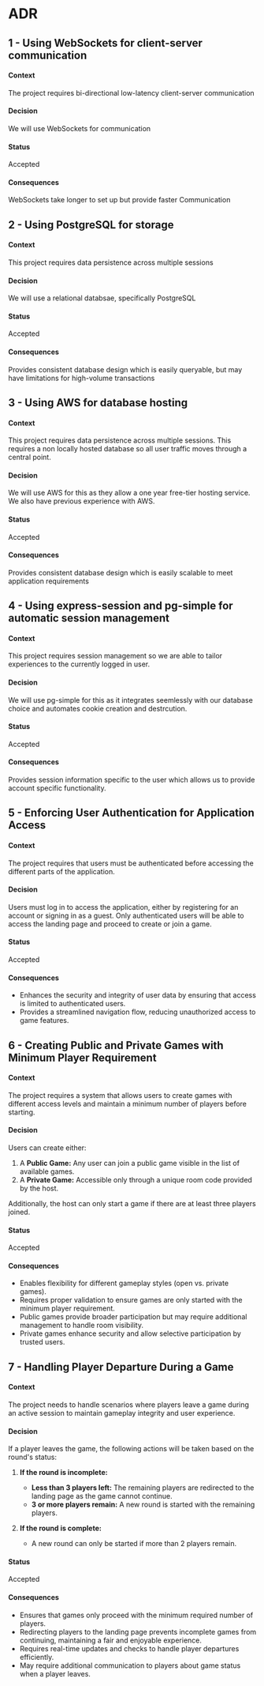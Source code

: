 # ADR

## 1 - Using WebSockets for client-server communication

#### Context

The project requires bi-directional low-latency client-server communication

#### Decision

We will use WebSockets for communication

#### Status

Accepted

#### Consequences

WebSockets take longer to set up but provide faster Communication

## 2 - Using PostgreSQL for storage

#### Context

This project requires data persistence across multiple sessions

#### Decision

We will use a relational databsae, specifically PostgreSQL

#### Status

Accepted

#### Consequences

Provides consistent database design which is easily queryable, but may have limitations for high-volume transactions

## 3 - Using AWS for database hosting

#### Context

This project requires data persistence across multiple sessions. This requires a non locally hosted database so all user traffic moves through a central point.

#### Decision

We will use AWS for this as they allow a one year free-tier hosting service. We also have previous experience with AWS.

#### Status

Accepted

#### Consequences

Provides consistent database design which is easily scalable to meet application requirements

## 4 - Using express-session and pg-simple for automatic session management

#### Context

This project requires session management so we are able to tailor experiences to the currently logged in user.

#### Decision

We will use pg-simple for this as it integrates seemlessly with our database choice and automates cookie creation and destrcution.

#### Status

Accepted

#### Consequences

Provides session information specific to the user which allows us to provide account specific functionality.

## 5 - Enforcing User Authentication for Application Access

#### Context

The project requires that users must be authenticated before accessing the different parts of the application.

#### Decision

Users must log in to access the application, either by registering for an account or signing in as a guest. Only authenticated users will be able to access the landing page and proceed to create or join a game.

#### Status

Accepted

#### Consequences

- Enhances the security and integrity of user data by ensuring that access is limited to authenticated users.
- Provides a streamlined navigation flow, reducing unauthorized access to game features.

## 6 - Creating Public and Private Games with Minimum Player Requirement

#### Context

The project requires a system that allows users to create games with different access levels and maintain a minimum number of players before starting.

#### Decision

Users can create either:

1. A **Public Game:** Any user can join a public game visible in the list of available games.
2. A **Private Game:** Accessible only through a unique room code provided by the host.

Additionally, the host can only start a game if there are at least three players joined.

#### Status

Accepted

#### Consequences

- Enables flexibility for different gameplay styles (open vs. private games).
- Requires proper validation to ensure games are only started with the minimum player requirement.
- Public games provide broader participation but may require additional management to handle room visibility.
- Private games enhance security and allow selective participation by trusted users.

## 7 - Handling Player Departure During a Game

#### Context

The project needs to handle scenarios where players leave a game during an active session to maintain gameplay integrity and user experience.

#### Decision

If a player leaves the game, the following actions will be taken based on the round's status:

1. **If the round is incomplete:**

   - **Less than 3 players left:** The remaining players are redirected to the landing page as the game cannot continue.
   - **3 or more players remain:** A new round is started with the remaining players.

2. **If the round is complete:**
   - A new round can only be started if more than 2 players remain.

#### Status

Accepted

#### Consequences

- Ensures that games only proceed with the minimum required number of players.
- Redirecting players to the landing page prevents incomplete games from continuing, maintaining a fair and enjoyable experience.
- Requires real-time updates and checks to handle player departures efficiently.
- May require additional communication to players about game status when a player leaves.
